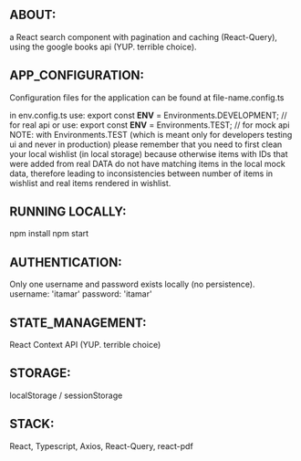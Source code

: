 ## ABOUT:

a React search component with pagination and caching (React-Query), using the google books api (YUP. terrible choice).

## APP_CONFIGURATION:

Configuration files for the application can be found at file-name.config.ts

in env.config.ts use:
export const **ENV** = Environments.DEVELOPMENT; // for real api
or use:
export const **ENV** = Environments.TEST; // for mock api
NOTE: with Environments.TEST (which is meant only for developers testing ui and never in production) please remember that you need to first clean your local wishlist (in local storage) because otherwise items with IDs that were added from real DATA do not have
matching items in the local mock data, therefore leading to inconsistencies between number of items in wishlist and real items rendered
in wishlist.

## RUNNING LOCALLY:

npm install
npm start

## AUTHENTICATION:

Only one username and password exists locally (no persistence).
username: 'itamar'
password: 'itamar'

## STATE_MANAGEMENT:

React Context API (YUP. terrible choice)

## STORAGE:

localStorage / sessionStorage

## STACK:

React, Typescript, Axios, React-Query, react-pdf
